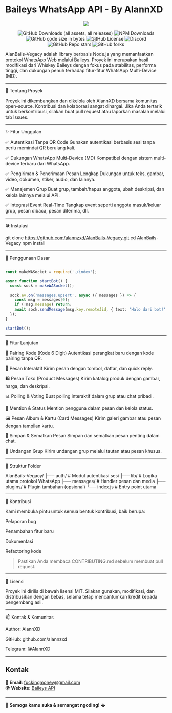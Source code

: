 # Baileys WhatsApp API - By AlannXD

<div align="center"><img src="https://files.catbox.moe/urxlw4.jpg"></div>

<div align='center'>

![GitHub Downloads (all assets, all releases)](https://img.shields.io/github/downloads/whiskeysockets/baileys/total)
![NPM Downloads](https://img.shields.io/npm/dw/%40whiskeysockets%2Fbaileys?label=npm&color=%23CB3837)
![GitHub code size in bytes](https://img.shields.io/github/languages/code-size/whiskeysockets/baileys)
![GitHub License](https://img.shields.io/github/license/whiskeysockets/baileys)
![Discord](https://img.shields.io/discord/725839806084546610?label=discord&color=%235865F2)
![GitHub Repo stars](https://img.shields.io/github/stars/whiskeysockets/baileys)
![GitHub forks](https://img.shields.io/github/forks/whiskeysockets/baileys)

</div>

AlanBails-Vegacy adalah library berbasis Node.js yang memanfaatkan protokol WhatsApp Web melalui Baileys. Proyek ini merupakan hasil modifikasi dari Whiskey Baileys dengan fokus pada stabilitas, performa tinggi, dan dukungan penuh terhadap fitur-fitur WhatsApp Multi-Device (MD).


---

🧩 Tentang Proyek

Proyek ini dikembangkan dan dikelola oleh AlannXD bersama komunitas open-source. Kontribusi dan kolaborasi sangat dihargai. Jika Anda tertarik untuk berkontribusi, silakan buat pull request atau laporkan masalah melalui tab Issues.


---

✨ Fitur Unggulan

✅ Autentikasi Tanpa QR Code
Gunakan autentikasi berbasis sesi tanpa perlu memindai QR berulang kali.

✅ Dukungan WhatsApp Multi-Device (MD)
Kompatibel dengan sistem multi-device terbaru dari WhatsApp.

✅ Pengiriman & Penerimaan Pesan Lengkap
Dukungan untuk teks, gambar, video, dokumen, stiker, audio, dan lainnya.

✅ Manajemen Grup
Buat grup, tambah/hapus anggota, ubah deskripsi, dan kelola lainnya melalui API.

✅ Integrasi Event Real-Time
Tangkap event seperti anggota masuk/keluar grup, pesan dibaca, pesan diterima, dll.



---

🛠️ Instalasi

git clone https://github.com/alannzxd/AlanBails-Vegacy.git
cd AlanBails-Vegacy
npm install


---

🚀 Penggunaan Dasar
```ts

const makeWASocket = require('./index');

async function startBot() {
  const sock = makeWASocket();

  sock.ev.on('messages.upsert', async ({ messages }) => {
    const msg = messages[0];
    if (!msg.message) return;
    await sock.sendMessage(msg.key.remoteJid, { text: 'Halo dari bot!' });
  });
}

startBot();
```

---

🧪 Fitur Lanjutan

🔐 Pairing Kode (Kode 6 Digit)
Autentikasi perangkat baru dengan kode pairing tanpa QR.

🧾 Pesan Interaktif
Kirim pesan dengan tombol, daftar, dan quick reply.

🛍️ Pesan Toko (Product Messages)
Kirim katalog produk dengan gambar, harga, dan deskripsi.

📊 Polling & Voting
Buat polling interaktif dalam grup atau chat pribadi.

🧷 Mention & Status
Mention pengguna dalam pesan dan kelola status.

🖼️ Pesan Album & Kartu (Card Messages)
Kirim galeri gambar atau pesan dengan tampilan kartu.

📌 Simpan & Sematkan Pesan
Simpan dan sematkan pesan penting dalam chat.

📩 Undangan Grup
Kirim undangan grup melalui tautan atau pesan khusus.



---

📂 Struktur Folder

AlanBails-Vegacy/
├── auth/           # Modul autentikasi sesi
├── lib/            # Logika utama protokol WhatsApp
├── messages/       # Handler pesan dan media
├── plugins/        # Plugin tambahan (opsional)
└── index.js        # Entry point utama


---

🤝 Kontribusi

Kami membuka pintu untuk semua bentuk kontribusi, baik berupa:

Pelaporan bug

Penambahan fitur baru

Dokumentasi

Refactoring kode


> Pastikan Anda membaca CONTRIBUTING.md sebelum membuat pull request.




---

📄 Lisensi

Proyek ini dirilis di bawah lisensi MIT. Silakan gunakan, modifikasi, dan distribusikan dengan bebas, selama tetap mencantumkan kredit kepada pengembang asli.


---

📫 Kontak & Komunitas

Author: AlannXD

GitHub: github.com/alannzxd

Telegram: @AlannXD

---

## Kontak

📩 **Email**: fuckingmoney@gmail.com  
🌍 **Website**: [Baileys API](https://github.com/alannzxd/AlanBails-Vegacy)  

---

🚀 **Semoga kamu suka & semangat ngoding!** �
